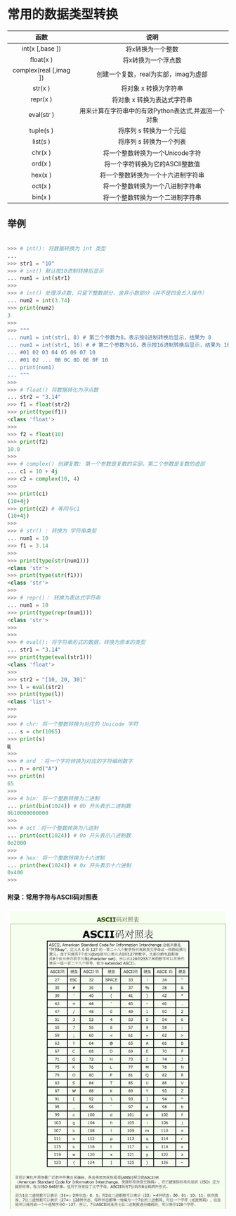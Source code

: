 # 常用的数据类型转换

|函数|说明|
|:----:|:----:|
|int(x [,base ])         |将x转换为一个整数|
|float(x )               |将x转换为一个浮点数|
|complex(real [,imag ])  |创建一个复数，real为实部，imag为虚部|
|str(x )                 |将对象 x 转换为字符串|
|repr(x )                |将对象 x 转换为表达式字符串|
|eval(str )              |用来计算在字符串中的有效Python表达式,并返回一个对象|
|tuple(s )               |将序列 s 转换为一个元组|
|list(s )                |将序列 s 转换为一个列表|
|chr(x )                 |将一个整数转换为一个Unicode字符|
|ord(x )                 |将一个字符转换为它的ASCII整数值|
|hex(x )                 |将一个整数转换为一个十六进制字符串|
|oct(x )                 |将一个整数转换为一个八进制字符串|
|bin(x )                 |将一个整数转换为一个二进制字符串|

## 举例

```python

>>> # int(): 将数据转换为 int 类型
... 
>>> str1 = "10"
>>> # int() 默认按10进制转换后显示
... num1 = int(str1)
>>> 
>>> # int() 处理浮点数，只留下整数部分，舍弃小数部分（并不是四舍五入操作）
... num2 = int(3.74)
>>> print(num2)
3
>>> 
>>> """
... num1 = int(str1, 8) # 第二个参数为8，表示按8进制转换后显示，结果为 8
... num1 = int(str1, 16) # # 第二个参数为16，表示按16进制转换后显示，结果为 16
... #01 02 03 04 05 06 07 10
... #01 02 ... 0B 0C 0D 0E 0F 10
... print(num1)
... """
>>> 
>>> # float() 将数据转化为浮点数
... str2 = "3.14"
>>> f1 = float(str2)
>>> print(type(f1))
<class 'float'>
>>> 
>>> f2 = float(10)
>>> print(f2)
10.0
>>> 
>>> # complex() 创建复数: 第一个参数是复数的实部，第二个参数是复数的虚部
... c1 = 10 + 4j
>>> c2 = complex(10, 4)
>>> 
>>> print(c1)
(10+4j)
>>> print(c2) # 等同与c1
(10+4j)
>>> 
>>> # str() : 转换为 字符串类型
... num1 = 10
>>> f1 = 3.14
>>> 
>>> print(type(str(num1)))
<class 'str'>
>>> print(type(str(f1)))
<class 'str'>
>>> 
>>> # repr()： 转换为表达式字符串
... num1 = 10
>>> print(type(repr(num1)))
<class 'str'>
>>> 
>>> 
>>> # eval(): 将字符串形式的数据，转换为原本的类型
... str1 = "3.14"
>>> print(type(eval(str1)))
<class 'float'>
>>> 
>>> str2 = "[10, 20, 30]"
>>> l = eval(str2)
>>> print(type(l))
<class 'list'>
>>> 
>>> 
>>> # chr: 将一个整数转换为对应的 Unicode 字符
... s = chr(1065)
>>> print(s)
Щ
>>> 
>>> # ord ：将一个字符转换为对应的字符编码数字
... n = ord("A")
>>> print(n)
65
>>> 
>>> # bin: 将一个整数转换为二进制
... print(bin(1024)) # 0b 开头表示二进制数
0b10000000000
>>> 
>>> # oct：将一个整数转换为八进制
... print(oct(1024)) # 0o 开头表示八进制数
0o2000
>>> 
>>> # hex: 将一个整数转换为十六进制
... print(hex(1024)) # 0x 开头表示十六进制
0x400
>>> 
```


#### 附录：常用字符与ASCII码对照表

![](../images/ASCII码对照表.jpg)
